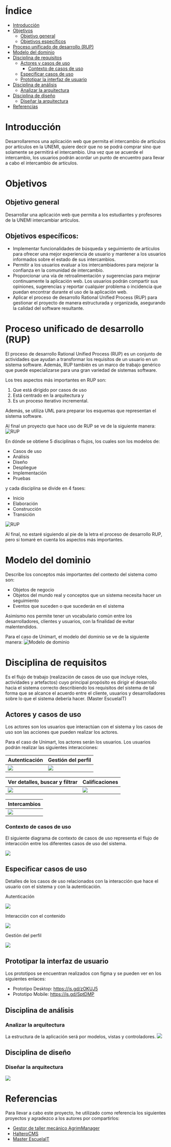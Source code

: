 # Índice    
- [Introducción](#introducción)
- [Objetivos](#objetivos)
  - [Objetivo general](#objetivo-general)
  - [Objetivos específicos](#objetivos-específicos)
- [Proceso unificado de desarrollo (RUP)](#proceso-unificado-de-desarrollo-rup)
- [Modelo del dominio](#modelo-del-dominio)
- [Disciplina de requisitos](#disciplina-de-requisitos)
  - [Actores y casos de uso](#actores-y-casos-de-uso)           
    - [Contexto de casos de uso](#contexto-de-casos-de-uso)
  - [Especificar casos de uso](#especificar-casos-de-uso)
  - [Prototipar la interfaz de usuario](#prototipar-la-interfaz-de-usuario)
- [Disciplina de análisis](#disciplina-de-análisis)
  - [Analizar la arquitectura](#analizar-la-arquitectura)
- [Disciplina de diseño](#disciplina-de-diseño)
  - [Diseñar la arquitectura](#diseñar-la-arquitectura)  
- [Referencias](#referencias)

# Introducción 
Desarrollaremos una aplicación web que permita el intercambio de artículos por artículos en la UNEMI, quiere decir que no se podrá comprar sino que solamente se permitirá el intercambio. Una vez que se acuerde el intercambio, los usuarios podrán acordar un punto de encuentro para llevar a cabo el intercambio de artículos.

# Objetivos

## Objetivo general
Desarrollar una aplicación web que permita a los estudiantes y profesores de la UNEMI intercambiar artículos. 

## Objetivos específicos:
- Implementar funcionalidades de búsqueda y seguimiento de artículos para ofrecer una mejor experiencia de usuario y mantener a los usuarios informados sobre el estado de sus intercambios.
- Permitir a los usuarios evaluar a los intercambiadores para mejorar la confianza en la comunidad de intercambio.
- Proporcionar una vía de retroalimentación y sugerencias para mejorar continuamente la aplicación web. Los usuarios podrán compartir sus opiniones, sugerencias y reportar cualquier problema o incidencia que puedan encontrar durante el uso de la aplicación web.
- Aplicar el proceso de desarrollo Rational Unified Process (RUP) para gestionar el proyecto de manera estructurada y organizada, asegurando la calidad del software resultante.

# Proceso unificado de desarrollo (RUP)
El proceso de desarrollo Rational Unified Process (RUP) es un conjunto de actividades que ayudan a transformar los requisitos de un usuario en un sistema software. Además, RUP también es un marco de trabajo genérico que puede especializarse para una gran variedad de sistemas software.

Los tres aspectos más importantes en RUP son:
 1. Que está dirigido por casos de uso
 2. Está centrado en la arquitectura y 
 3. Es un proceso iterativo incremental. 

Además, se utiliza UML para preparar los esquemas que representan el sistema software. 

Al final un proyecto que hace uso de RUP se ve de la siguiente manera:
![RUP](https://github.com/vfred0/unimart-requirements/blob/main/images/rup/disciplines.png?raw=true)

En dónde se obtiene 5 disciplinas o flujos, los cuales son los modelos de: 
- Casos de uso
- Análisis
- Diseño 
- Despliegue
- Implementación
- Pruebas

y cada disciplina se divide en 4 fases: 
- Inicio
- Elaboración
- Construcción 
- Transición

![RUP](https://github.com/vfred0/unimart-requirements/blob/main/images/rup/phases.png?raw=true)

Al final, no estaré siguiendo al pie de la letra el proceso de desarrollo RUP, pero si tomaré en cuenta los aspectos más importantes.

# Modelo del dominio
Describe los conceptos más importantes del contexto del sistema como son:
- Objetos de negocio
- Objetos del mundo real y conceptos que un sistema necesita hacer un seguimiento
- Eventos que suceden o que sucederán en el sistema

Asimismo nos permite tener un vocabulario común entre los desarrolladores, clientes y usuarios, con la finalidad de evitar malentendidos.

Para el caso de Unimart, el modelo del dominio se ve de la siguiente manera:
![Modelo de dominio](https://github.com/vfred0/unimart-requirements/blob/main/images/docs/0-domain-model/domain-model.svg?raw=true)

# Disciplina de requisitos
Es el flujo de trabajo (realización de casos de uso que incluye roles, actividades y artefactos) cuyo principal propósito es dirigir el desarrollo hacia el sistema correcto describiendo los requisitos del sistema de tal forma que se alcance el acuerdo entre el cliente, usuarios y desarrolladores sobre lo que el sistema debería hacer. (Master EscuelaIT)

## Actores y casos de uso
Los actores son los usuarios que interactúan con el sistema y los casos de uso son las acciones que pueden realizar los actores.

Para el caso de Unimart, los actores serán los usuarios.
Los usuarios podrán realizar las siguientes interacciones:

| Autenticación | Gestión del perfil | 
| --------- | --------- |
| ![](https://github.com/vfred0/unimart-requirements/blob/main/images/docs/1-requeriments/1-actors-use-cases/authentication.svg?raw=true) | ![](https://github.com/vfred0/unimart-requirements/blob/main/images/docs/1-requeriments/1-actors-use-cases/profile-management.svg?raw=true) |

| Ver detalles, buscar y filtrar | Calificaciones |
| --------- | --------- | 
| ![](https://github.com/vfred0/unimart-requirements/blob/main/images/docs/1-requeriments/1-actors-use-cases/content-interaction/view-search-filter.svg?raw=true) | ![](https://github.com/vfred0/unimart-requirements/blob/main/images/docs/1-requeriments/1-actors-use-cases/content-interaction/ratings.svg?raw=true) |

| Intercambios |
| --------- |
| ![](https://github.com/vfred0/unimart-requirements/blob/main/images/docs/1-requeriments/1-actors-use-cases/content-interaction/exchanges.svg?raw=true) |

### Contexto de casos de uso

El siguiente diagrama de contexto de casos de uso representa el flujo de interacción entre los diferentes casos de uso del sistema.

![](https://github.com/vfred0/unimart-requirements/blob/main/images/docs/1-requeriments/1-actors-use-cases/use-cases-context.svg?raw=true)

## Especificar casos de uso
Detalles de los casos de uso relacionados con la interacción que hace el usuario con el sistema y con la autenticación.

Autenticación

![](https://github.com/vfred0/unimart-requirements/blob/main/images/docs/1-requeriments/2-use-cases-specifications/authentication.svg?raw=true)

Interacción con el contenido

![](https://github.com/vfred0/unimart-requirements/blob/main/images/docs/1-requeriments/2-use-cases-specifications/content-interaction.svg?raw=true)

Gestión del perfil

![](https://github.com/vfred0/unimart-requirements/blob/main/images/docs/1-requeriments/2-use-cases-specifications/profile-management.svg?raw=true)

## Prototipar la interfaz de usuario
Los prototipos se encuentran realizados con figma y se pueden ver en los siguientes enlaces:
- Prototipo Desktop:  https://is.gd/zOKUJ5
- Prototipo Mobile: https://is.gd/SptDMP

## Disciplina de análisis
### Analizar la arquitectura
La estructura de la aplicación será por modelos, vistas y controladores. 
![](https://github.com/vfred0/unimart-requirements/blob/main/images/docs/2-analysis/architecture-analysis.svg?raw=true)

## Disciplina de diseño
### Diseñar la arquitectura 
![](https://github.com/vfred0/unimart-requirements/blob/main/images/docs/3-design/architecture.svg?raw=true)

# Referencias
Para llevar a cabo este proyecto, he utilizado como referencia los siguientes proyectos y agradezco a los autores por compartirlos:

- [Gestor de taller mecánico AgrimManager](https://www.notion.so/Gestor-de-taller-mec-nico-AgrimManager-a8d44826c2494e15bcb235fc1019938d#cd3ccf181d9c4a1b9253416cd9b74f57)
- [HalteroCMS](https://github.com/zuldare/mastercloud_pfm_halterocms)
- [Master EscuelaIT](https://github.com/USantaTecla-0-general/3-publicaciones)